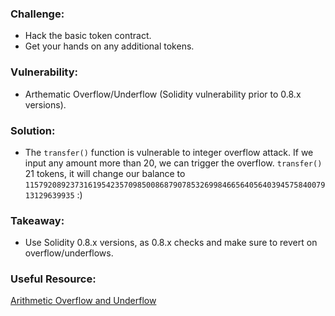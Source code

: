 ### Challenge:
- Hack the basic token contract. 
- Get your hands on any additional tokens.

### Vulnerability:
- Arthematic Overflow/Underflow (Solidity vulnerability prior to 0.8.x versions).

### Solution:
- The `transfer()` function is vulnerable to integer overflow attack.
If we input any amount more than 20, we can trigger the overflow.
`transfer()` 21 tokens, it will change our balance to `115792089237316195423570985008687907853269984665640564039457584007913129639935` :)

### Takeaway:
- Use Solidity 0.8.x versions, as 0.8.x checks and make sure to revert on overflow/underflows.

### Useful Resource:
[Arithmetic Overflow and Underflow](https://youtu.be/zqHb-ipbmIo)